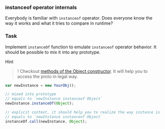 ### instanceof operator internals

Everybody is familiar with `instanceof` operator. Does everyone know the way it works and what it tries to compare in runtime?

### Task

Implement `instanceOf` function to emulate `instanceof` operator behavior. It should be possible to mix it into any prototype.

Hint

>! Checkout <a href="https://developer.mozilla.org/en-US/docs/Web/JavaScript/Reference/Global_Objects/Object" target="_blank">methods of the Object constructor</a>. It will help you to access the proto in legal way.

```js
var newInstance = new YourObj();

// mixed into prototype
// equals to `newInstance instanceof Object`
newInstance.instanceOf(Object);

// explicit context, it should help you to realize the way instance is accessed inside of the function
// equals to `newInstance instanceof Object`
instanceOf.call(newInstance, Object);
```